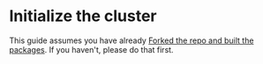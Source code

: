 # Initialize the cluster

This guide assumes you have already [Forked the repo and built the packages](fork-and-build.md). If you haven't, please do that first.